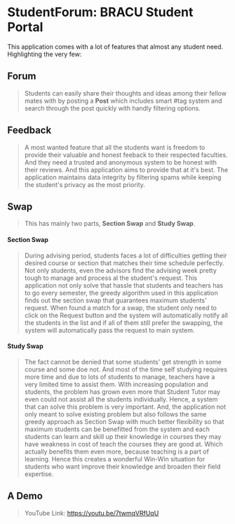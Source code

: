 # StudentForum: BRACU Student Portal
This application comes with a lot of features that almost any student need. Highlighting the very few:

## Forum
> Students can easily share their thoughts and ideas among their fellow mates with by posting a **Post** which includes smart #tag system and search through the post quickly with handly filtering options.

## Feedback
> A most wanted feature that all the students want is freedom to provide their valuable and honest feeback to their respected faculties. And they need a trusted and anonymous system to be honest with their reviews. 
And this application aims to provide that at it's best. The application maintains data integrity by filtering spams while keeping the student's privacy as the most priority.

## Swap
> This has mainly two parts, **Section Swap** and **Study Swap**.

#### Section Swap
> During advising period, students faces a lot of difficulties getting their desired course or section that matches their time schedule perfectly. 
Not only students, even the advisors find the advising week pretty tough to manage and process al the student's request. This application not only 
solve that hassle that students and teachers has to go every semester, the greedy algorithm used in this application finds out the section swap 
that guarantees maximum students' request. When found a match for a swap, the student only need to click on the Request button and the system will
automatically notify all the students in the list and if all of them still prefer the swapping, the system will automatically pass the request to main system.

#### Study Swap
> The fact cannot be denied that some students' get strength in some course and some doe not. And most of the time self studying requires more time and due to
lots of students to manage, teachers have a very limited time to assist them. With increasing population and students, the problem has grown even more that 
Student Tutor may even could not assist all the students individually. Hence, a system that can solve this problem is very important. And, the application
not only meant to solve existing problem but also follows the same greedy approach as Section Swap with much better flexibility so that maximum students can 
be benefitted from the system and each students can learn and skill up their knowledge in courses they may have weakness in cost of teach the courses they are
good at. Which actually benefits them even more, because teaching is a part of learning. Hence this creates a wonderful Win-Win situation for students who want
improve their knowledge and broaden their field expertise.

## A Demo
> YouTube Link: https://youtu.be/7twmqVRfUqU

